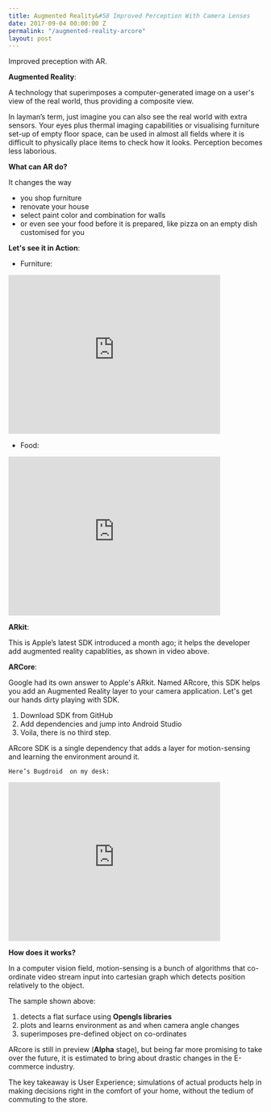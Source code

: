 ```yaml
---
title: Augmented Reality&#58 Improved Perception With Camera Lenses
date: 2017-09-04 00:00:00 Z
permalink: "/augmented-reality-arcore"
layout: post
---
```


Improved preception with AR.


**Augmented Reality**: 

A technology that superimposes a computer-generated image on a user's view of the real world, thus providing a composite view.

In layman’s term, just imagine you can also see the real world with extra sensors. Your eyes plus thermal imaging capabilities or visualising furniture set-up of empty floor space, can be used in almost all fields where it is difficult to physically place items to check how it looks. Perception becomes less laborious. 

**What can AR do?** 

It changes the way
* you shop furniture 
* renovate your house 
* select paint color and combination for walls
* or even see your food before it is prepared, like pizza on an empty dish customised for you

**Let's see it in Action**: 

* Furniture: 

<iframe width="420" height="315" src="http://www.youtube.com/embed/80trFLZXy5Q" frameborder="0" allowfullscreen></iframe>


* Food:


<iframe width="420" height="315" src="http://www.youtube.com/embed/qnytO7_0q_M" frameborder="0" allowfullscreen></iframe>
 
	
**ARkit**: 

This is Apple’s latest SDK introduced a month ago; it helps the developer add augmented reality capablities, as shown in video above.

**ARCore**: 

Google had its own answer to Apple's ARkit. Named ARcore, this SDK helps you add an Augmented Reality layer to your camera application. Let's get our hands dirty playing with SDK.

1. Download SDK from GitHub 
2. Add dependencies and jump into Android Studio 
3. Voila, there is no third step.

ARcore SDK is a single dependency that adds a layer for motion-sensing and learning the environment around it. 

	Here’s Bugdroid  on my desk:
	

<iframe width="420" height="315" src="http://www.youtube.com/embed/tOpcDRFJKYA" frameborder="0" allowfullscreen></iframe>

**How does it works?**

In a computer vision field, motion-sensing  is a bunch of algorithms that co-ordinate video stream input into cartesian graph which detects position relatively to the object.

The sample shown above:

1. detects a flat surface using **Opengls libraries**
2. plots and learns environment as and when camera angle changes
3. superimposes pre-defined object on co-ordinates


ARcore is still in preview (**Alpha** stage), but being far more promising to take over the future, it is estimated to bring about drastic changes in the E-commerce industry.

The key takeaway is User Experience; simulations of actual products help in making decisions right in the comfort of your home, without the tedium of commuting to the store.      



